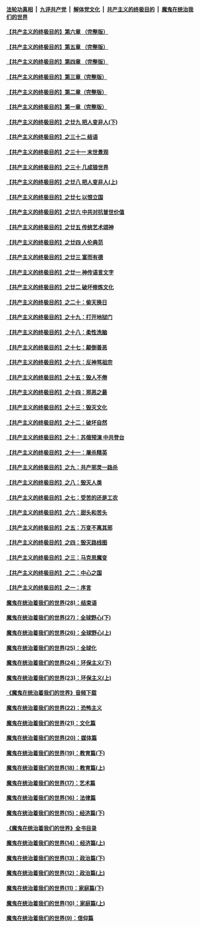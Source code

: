 

####  [法轮功真相](../../../../basic/blob/master/README.md?t=05240102) &nbsp;|&nbsp; [九评共产党](../../../../9ping.md/blob/master/README.md?t=05240102) &nbsp;|&nbsp; [解体党文化](../../../../jtdwh.md/blob/master/README.md?t=05240102)  &nbsp;|&nbsp; [共产主义的终极目的](../../../../gczydzjmd.md/blob/master/README.md?t=05240102) &nbsp;|&nbsp; [魔鬼在统治我们的世界](../../../../mgztzwmdsj.md/blob/master/README.md?t=05240102) 

#### [【共产主义的终极目的】第六章 （完整版）](../pages/nsc422/n11428913.md?t=05240102) 

#### [【共产主义的终极目的】第五章 （完整版）](../pages/nsc422/n11428912.md?t=05240102) 

#### [【共产主义的终极目的】第四章 （完整版）](../pages/nsc422/n11428907.md?t=05240102) 

#### [【共产主义的终极目的】第三章（完整版）](../pages/nsc422/n11428848.md?t=05240102) 

#### [【共产主义的终极目的】第二章（完整版）](../pages/nsc422/n11428831.md?t=05240102) 

#### [【共产主义的终极目的】第一章（完整版）](../pages/nsc422/n11417651.md?t=05240102) 

#### [【共产主义的终极目的】之廿九 把人变非人(下)](../pages/nsc422/n11344140.md?t=05240102) 

#### [【共产主义的终极目的】之三十二 结语](../pages/nsc422/n11360535.md?t=05240102) 

#### [【共产主义的终极目的】之三十一 末世景观](../pages/nsc422/n11351129.md?t=05240102) 

#### [【共产主义的终极目的】之三十 几成狼世界](../pages/nsc422/n11348280.md?t=05240102) 

#### [【共产主义的终极目的】之廿八 把人变非人(上)](../pages/nsc422/n11340492.md?t=05240102) 

#### [【共产主义的终极目的】之廿七 以恨立国](../pages/nsc422/n11336944.md?t=05240102) 

#### [【共产主义的终极目的】之廿六 中共对抗普世价值](../pages/nsc422/n11324785.md?t=05240102) 

#### [【共产主义的终极目的】之廿五 传统艺术颂神](../pages/nsc422/n11296396.md?t=05240102) 

#### [【共产主义的终极目的】之廿四 人伦典范](../pages/nsc422/n11296397.md?t=05240102) 

#### [【共产主义的终极目的】之廿三 富而有德](../pages/nsc422/n11283598.md?t=05240102) 

#### [【共产主义的终极目的】之廿一 神传语言文字](../pages/nsc422/n11263265.md?t=05240102) 

#### [【共产主义的终极目的】之廿二 破坏修炼文化](../pages/nsc422/n11245728.md?t=05240102) 

#### [【共产主义的终极目的】之二十：偷天换日](../pages/nsc422/n11238846.md?t=05240102) 

#### [【共产主义的终极目的】之十九：打开地狱门](../pages/nsc422/n11206376.md?t=05240102) 

#### [【共产主义的终极目的】之十八：柔性洗脑](../pages/nsc422/n11199994.md?t=05240102) 

#### [【共产主义的终极目的】之十七：颠倒善恶](../pages/nsc422/n11179782.md?t=05240102) 

#### [【共产主义的终极目的】之十六：反神骂祖宗](../pages/nsc422/n11166798.md?t=05240102) 

#### [【共产主义的终极目的】之十五：毁人不倦](../pages/nsc422/n11166792.md?t=05240102) 

#### [【共产主义的终极目的】之十四：邪恶之最](../pages/nsc422/n11150249.md?t=05240102) 

#### [【共产主义的终极目的】之十三：毁灭文化](../pages/nsc422/n11135227.md?t=05240102) 

#### [【共产主义的终极目的】之十二：破坏自然](../pages/nsc422/n11135214.md?t=05240102) 

#### [【共产主义的终极目的】之十：苏俄预演 中共登台](../pages/nsc422/n11118424.md?t=05240102) 

#### [【共产主义的终极目的】之十一：屠杀精英](../pages/nsc422/n11118442.md?t=05240102) 

#### [【共产主义的终极目的】之九：共产邪灵一路杀](../pages/nsc422/n11114139.md?t=05240102) 

#### [【共产主义的终极目的】之八：毁灭人类](../pages/nsc422/n11108503.md?t=05240102) 

#### [【共产主义的终极目的】之七：受苦的还是工农](../pages/nsc422/n11101809.md?t=05240102) 

#### [【共产主义的终极目的】之六：甜头和苦头](../pages/nsc422/n11096971.md?t=05240102) 

#### [【共产主义的终极目的】之五：万变不离其邪](../pages/nsc422/n11091285.md?t=05240102) 

#### [【共产主义的终极目的】之四：毁灭路线图](../pages/nsc422/n11086284.md?t=05240102) 

#### [【共产主义的终极目的】之三：马克思魔变](../pages/nsc422/n11061941.md?t=05240102) 

#### [【共产主义的终极目的】之二：中心之国](../pages/nsc422/n11047728.md?t=05240102) 

#### [【共产主义的终极目的】之一：序言](../pages/nsc422/n11086077.md?t=05240102) 

#### [魔鬼在统治着我们的世界(28)：结束语](../pages/nsc422/n10936246.md?t=05240102) 

#### [魔鬼在统治着我们的世界(27)：全球野心(下)](../pages/nsc422/n10928319.md?t=05240102) 

#### [魔鬼在统治着我们的世界(26)：全球野心(上)](../pages/nsc422/n10900318.md?t=05240102) 

#### [魔鬼在统治着我们的世界(25)：全球化](../pages/nsc422/n10788205.md?t=05240102) 

#### [魔鬼在统治着我们的世界(24)：环保主义(下)](../pages/nsc422/n10695307.md?t=05240102) 

#### [魔鬼在统治着我们的世界(23)：环保主义(上)](../pages/nsc422/n10688613.md?t=05240102) 

#### [《魔鬼在统治着我们的世界》音频下载](../pages/nsc422/n10635553.md?t=05240102) 

#### [魔鬼在统治着我们的世界(22)：恐怖主义](../pages/nsc422/n10614727.md?t=05240102) 

#### [魔鬼在统治着我们的世界(21)：文化篇](../pages/nsc422/n10597706.md?t=05240102) 

#### [魔鬼在统治着我们的世界(20)：媒体篇](../pages/nsc422/n10586579.md?t=05240102) 

#### [魔鬼在统治着我们的世界(19)：教育篇(下)](../pages/nsc422/n10564808.md?t=05240102) 

#### [魔鬼在统治着我们的世界(18)：教育篇(上)](../pages/nsc422/n10526970.md?t=05240102) 

#### [魔鬼在统治着我们的世界(17)：艺术篇](../pages/nsc422/n10499093.md?t=05240102) 

#### [魔鬼在统治着我们的世界(16)：法律篇](../pages/nsc422/n10485969.md?t=05240102) 

#### [魔鬼在统治着我们的世界(15)：经济篇(下)](../pages/nsc422/n10469975.md?t=05240102) 

#### [《魔鬼在统治着我们的世界》全书目录](../pages/nsc422/n10464261.md?t=05240102) 

#### [魔鬼在统治着我们的世界(14)：经济篇(上)](../pages/nsc422/n10457370.md?t=05240102) 

#### [魔鬼在统治着我们的世界(13)：政治篇(下)](../pages/nsc422/n10448270.md?t=05240102) 

#### [魔鬼在统治着我们的世界(12)：政治篇(上)](../pages/nsc422/n10444576.md?t=05240102) 

#### [魔鬼在统治着我们的世界(11)：家庭篇(下)](../pages/nsc422/n10440961.md?t=05240102) 

#### [魔鬼在统治着我们的世界(10)：家庭篇(上)](../pages/nsc422/n10435448.md?t=05240102) 

#### [魔鬼在统治着我们的世界(9)：信仰篇](../pages/nsc422/n10432159.md?t=05240102) 

